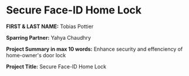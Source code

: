 # Secure Face-ID Home Lock

**FIRST & LAST NAME:** Tobias Pottier

**Sparring Partner:** Yahya Chaudhry

**Project Summary in max 10 words:** Enhance security and effenciency of home-owner's door lock

**Project Title:** Secure Face-ID Home Lock
